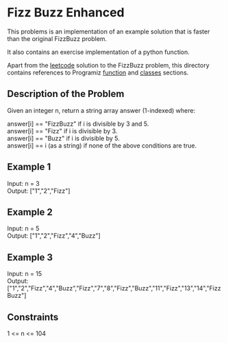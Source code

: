 # Fizz Buzz Enhanced

This problems is an implementation of an example solution that is faster than the original FizzBuzz problem.

It also contains an exercise implementation of a python function.

Apart from the [leetcode](https://leetcode.com/problems/fizz-buzz/solutions/1369285/python-3-beats-100-0-simple/) solution to the FizzBuzz problem, this directory contains references to Programiz [function](https://www.programiz.com/python-programming/function) and [classes](https://www.programiz.com/python-programming/class) sections.

## Description of the Problem

Given an integer n, return a string array answer (1-indexed) where:

answer[i] == "FizzBuzz" if i is divisible by 3 and 5.  
answer[i] == "Fizz" if i is divisible by 3.  
answer[i] == "Buzz" if i is divisible by 5.  
answer[i] == i (as a string) if none of the above conditions are true.  
 

## Example 1
Input: n = 3  
Output: ["1","2","Fizz"]

## Example 2
Input: n = 5  
Output: ["1","2","Fizz","4","Buzz"]

## Example 3
Input: n = 15  
Output: ["1","2","Fizz","4","Buzz","Fizz","7","8","Fizz","Buzz","11","Fizz","13","14","FizzBuzz"]
 

## Constraints
1 <= n <= 104